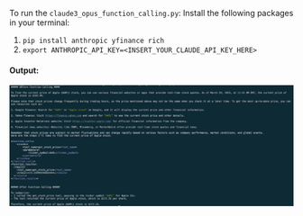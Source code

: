 To run the `claude3_opus_function_calling.py`:
Install the following packages in your terminal:
1. `pip install anthropic yfinance rich`
2. `export ANTHROPIC_API_KEY=<INSERT_YOUR_CLAUDE_API_KEY_HERE>`

#### Output:
![](Claude/claude3_opus_function_calling_output.png)
